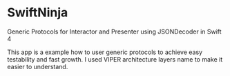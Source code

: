 # SwiftNinja
Generic Protocols for Interactor and Presenter using JSONDecoder in Swift 4

This app is a example how to user generic protocols to achieve easy testability and fast growth. I used VIPER architecture layers name to make it easier to understand.
